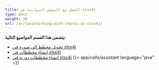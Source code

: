 ```yaml
---
title: العمل مع الرسوم البيانية في xlsx4j
type: docs
weight: 30
url: /ar/java/working-with-charts-in-xlsx4j/
---
```


 **يتضمن هذا القسم المواضيع التالية:**
- [تحويل مخطط إلى صورة في xlsx4j](/cells/ar/java/convert-chart-to-image-in-xlsx4j/)
- [إنشاء مخططات في xlsx4j](/cells/ar/java/create-charts-in-xlsx4j/)
- [إنشاء مخططات دورية في xlsx4j](/cells/ar/java/create-pivot-charts-in-xlsx4j/)
{{< app/cells/assistant language="java" >}}
